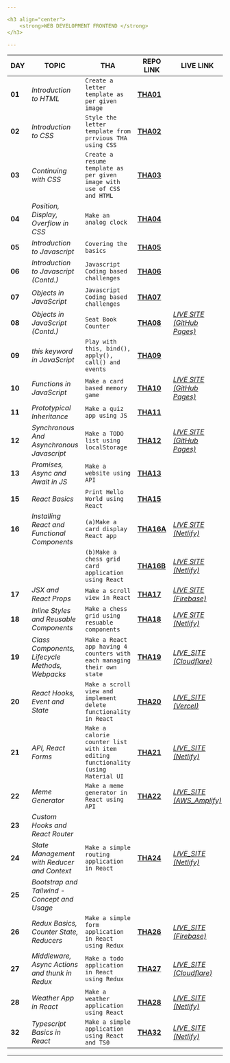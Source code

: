 ```yaml
---

<h3 align="center">
    <strong>WEB DEVELOPMENT FRONTEND </strong>
</h3>

---
```


| __DAY__ | __TOPIC__ | __THA__ | __REPO LINK__ | __LIVE LINK__ |
| --- | --- | --- | --- | --- |
**01** | _Introduction to HTML_ | ```Create a letter template as per given image``` | [**THA01**](https://github.com/thisiskartikgupta/Devsnest-Frontend/tree/main/Day%2001%20-%20Introduction%20to%20HTML) |
**02** | _Introduction to CSS_ | ```Style the letter template from prrvious THA using CSS``` | [**THA02**](https://github.com/thisiskartikgupta/Devsnest-Frontend/blob/main/Day%2002%20-%20Introduction%20to%20CSS) |
**03** | _Continuing with CSS_ | ```Create a resume template as per given image with use of CSS and HTML``` | [**THA03**](https://github.com/thisiskartikgupta/Devsnest-Frontend/tree/main/Day%2003%20-%20Continuing%20with%20CSS) |
**04** | _Position, Display, Overflow in CSS_ | ```Make an analog clock``` | [**THA04**](https://github.com/thisiskartikgupta/Devsnest-Frontend/tree/main/Day%2004%20-%20Position%2C%20Display%2C%20Overflow) |
**05** | _Introduction to Javascript_ | ```Covering the basics``` | [**THA05**](https://github.com/thisiskartikgupta/Devsnest-Frontend/tree/main/Day%2005%20-%20Introduction%20to%20Javascript) |
**06** | _Introduction to Javascript (Contd.)_ | ```Javascript Coding based challenges``` | [**THA06**](https://github.com/thisiskartikgupta/Devsnest-Frontend/tree/main/Day%2006%20-%20Introduction%20to%20Javascript) |
**07** | _Objects in JavaScript_ | ```Javascript Coding based challenges``` | [**THA07**](https://github.com/thisiskartikgupta/Devsnest-Frontend/tree/main/Day%2007%20-%20Objects%20in%20Javascript) |
**08** | _Objects in JavaScript (Contd.)_ | ```Seat Book Counter``` | [**THA08**](https://github.com/thisiskartikgupta/Devsnest-Frontend/tree/main/Day%2008%20-%20Objects%20in%20Javascript%20(Contd.)/THA) | [*LIVE SITE (GitHub Pages)*](https://thisiskartikgupta.github.io/Seat-Book-Count-JS/)
**09** | _this keyword in JavaScript_ | ```Play with this, bind(), apply(), call() and events``` | [**THA09**](https://github.com/thisiskartikgupta/Devsnest-Frontend/tree/main/Day%2009%20-%20JavaScript%20this%20keyword) |
**10** | _Functions in JavaScript_ | ```Make a card based memory game``` | [**THA10**](https://github.com/thisiskartikgupta/MEMCARDS) |[_LIVE SITE (GitHub Pages)_](https://thisiskartikgupta.github.io/MEMCARDS/)
**11** | _Prototypical Inheritance_ | ```Make a quiz app using JS``` | [**THA11**](https://github.com/thisiskartikgupta/Devsnest-Frontend/tree/main/Day%2011%20-%20Prototypical%20Inheritance%20in%20JS/Side%20Notes) |
**12** | _Synchronous And Asynchronous Javascript_ | ```Make a TODO list using localStorage``` | [**THA12**](https://github.com/thisiskartikgupta/TODO-Lets-Do) | [_LIVE SITE (GitHub Pages)_](https://thisiskartikgupta.github.io/TODO-Lets-Do/)
**13** | _Promises, Async and Await in JS_ | ```Make a website using API``` | [**THA13**](https://github.com/thisiskartikgupta/Devsnest-Frontend/tree/main/Day%2013%20-%20Promises%20%2C%20Async%20and%20Await%20in%20Javascript) |
**15** | _React Basics_ | ```Print Hello World using React``` | [**THA15**](https://github.com/thisiskartikgupta/Devsnest-Frontend/tree/main/Day%2015%20-%20React%20Basics/THA) |
**16** | _Installing React and Functional Components_ | ```(a)Make a card display React app ``` | [**THA16A**](https://github.com/thisiskartikgupta/Devsnest-Frontend/tree/main/Day%2016%20-%20Installing%20React%20and%20Functional%20Components/THA/react-cards) | [_LIVE SITE (Netlify)_](https://thisiskartikgupta-react-cards.netlify.app/)
| | | ```(b)Make a chess grid card application using React``` | [**THA16B**](https://github.com/thisiskartikgupta/Devsnest-Frontend/tree/main/Day%2016%20-%20Installing%20React%20and%20Functional%20Components/THA2/react-chess-grid) | [_LIVE SITE (Netlify)_](https://react-chess-grid-thisiskartikgupta.netlify.app/)
**17** | _JSX and React Props_ | ```Make a scroll view in React``` | [**THA17**](https://github.com/thisiskartikgupta/Devsnest-Frontend/tree/main/Day%2017%20-%20JSX%20and%20React%20Props/THA/react-scroll-view) | [_LIVE SITE (Firebase)_](https://thisiskartikgupta-scrollview.web.app/)
**18** | _Inline Styles and Reusable Components_ | ```Make a chess grid using resuable components``` | [**THA18**](https://github.com/thisiskartikgupta/Devsnest-Frontend/tree/main/Day%2018%20-%20Inline%20Styles%20and%20Reusable%20Components/THA/chess-grid-2) | [_LIVE SITE (Netlify)_](https://chess-grid-2-tikg.netlify.app/)
**19** | _Class Components, Lifecycle Methods, Webpacks_ | ```Make a React app having 4 counters with each managing their own state``` | [**THA19**](https://github.com/thisiskartikgupta/Devsnest-Frontend/tree/main/Day%2019%20-%20Class%20Components%2C%20Lifecycle%20Methods%20and%20%20Webpacks/THA) | [_LIVE_SITE (Cloudflare)_](https://four-counters.thisiskartikgupta.workers.dev/)
**20** | _React Hooks, Event and State_ | ```Make a scroll view and implement delete functionality in React``` | [**THA20**](https://github.com/thisiskartikgupta/Devsnest-Frontend/tree/main/Day%2020%20-%20React%20Hooks%2C%20Event%20and%20States/THA) | [_LIVE_SITE (Vercel)_](https://thisiskartikgupta-scroll-view-2.vercel.app/)
**21** | _API, React Forms_ | ```Make a calorie counter list with item editing functionality (using Material UI``` | [**THA21**](https://github.com/thisiskartikgupta/Devsnest-Frontend/tree/main/Day%2021%20-%20API%2C%20React%20Forms/THA/) | [_LIVE_SITE (Netlify)_](https://todo-2-thisiskartikgupta.netlify.app/)
**22** | _Meme Generator_ | ```Make a meme generator in React using API ``` | [**THA22**](https://github.com/thisiskartikgupta/meme-gen) | [_LIVE_SITE (AWS_Amplify)_](https://main.dxq2h6n100wda.amplifyapp.com/)
**23** | _Custom Hooks and React Router_ | | | |
**24** | _State Management with Reducer and Context_ | ```Make a simple routing application in React``` | [**THA24**](https://github.com/thisiskartikgupta/Devsnest-Frontend/tree/main/Day%2024%20-%20State%20Management%20with%20Context%20and%20Reducer/THA/tha24-react-routing) | [_LIVE_SITE (Netlify)_](https://basic-routing-thisiskartikgupta.netlify.app/)
**25** | _Bootstrap and Tailwind - Concept and Usage_ | | | |
**26** | _Redux Basics, Counter State, Reducers_ | ```Make a simple form application in React using Redux``` | [**THA26**](https://github.com/thisiskartikgupta/Devsnest-Frontend/tree/main/Day%2026%20-%20Redux%20Basics%2C%20Counter%20State%2C%20Reducers/THA/tha26-redux-form-react) | [_LIVE_SITE (Firebase)_](https://thisiskartikgupta-tha26-redux.web.app/)
**27** | _Middleware, Async Actions and thunk in Redux_ | ```Make a todo application in React using Redux``` | [**THA27**](https://github.com/thisiskartikgupta/Devsnest-Frontend/tree/main/Day%2027%20-%20Middleware%2C%20Async%20Actions%2C%20Thunk%20in%20Redux/test/redux-with-swag) | [_LIVE_SITE (Cloudflare)_](https://thisiskartikgupta-redux-todo-tha27.thisiskartikgupta.workers.dev/)
**28** | _Weather App in React_ | ```Make a weather application using React``` | [**THA28**](https://github.com/thisiskartikgupta/Devsnest-Frontend/tree/main/Day%2028%20-%20Weather%20Project%20without%20Redux/THA/weather-master-minus-redux) | [_LIVE_SITE (Netlify)_](https://weather-app-no-css-thisiskartikgupta.netlify.app/)
**32** | _Typescript Basics in React_ | ```Make a simple application using React and TS0``` | [**THA32**](https://github.com/thisiskartikgupta/Devsnest-Frontend/tree/main/Day%2032%20-%20Typescript%20Basics/typescript-zero) | [_LIVE_SITE (Netlify)_](https://typescript-zero-thisiskartikgupta.netlify.app/)
---

